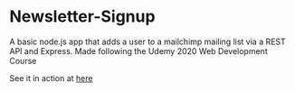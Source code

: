 # Newsletter-Signup
A basic node.js app that adds a user to a mailchimp mailing list via a REST API and Express. Made following the Udemy 2020 Web Development Course

See it in action at [here](https://nameless-river-59595.herokuapp.com)
